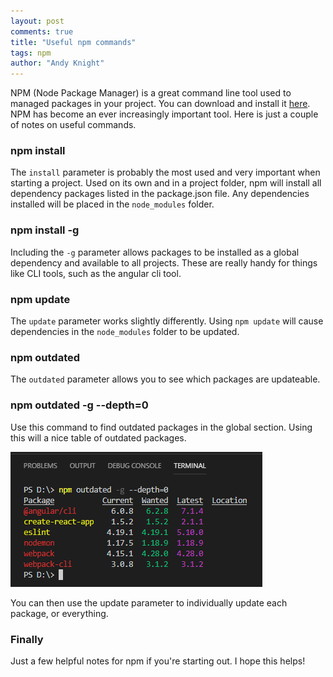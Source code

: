 ```yaml
---
layout: post
comments: true
title: "Useful npm commands"
tags: npm
author: "Andy Knight"
---
```

NPM (Node Package Manager) is a great command line tool used to managed packages in your project. You can download and install it [here][npm-url]. NPM has become an ever increasingly important tool. Here is just a couple of notes on useful commands.

### npm install
The `install` parameter is probably the most used and very important when starting a project. Used on its own and in a project folder, npm will install all dependency packages listed in the package.json file. Any dependencies installed will be placed in the `node_modules` folder.

### npm install -g
Including the `-g` parameter allows packages to be installed as a global dependency and available to all projects. These are really handy for things like CLI tools, such as the angular cli tool.

### npm update
The `update` parameter works slightly differently. Using `npm update` will cause dependencies in the `node_modules` folder to be updated. 

### npm outdated
The `outdated` parameter allows you to see which packages are updateable.

### npm outdated -g --depth=0
Use this command to find outdated packages in the global section. Using this will a nice table of outdated packages.

![npm outdated -g --depth=0](/assets/img/2018-12-20/outdated.png) 

You can then use the update parameter to individually update each package, or everything.

### Finally

Just a few helpful notes for npm if you're starting out. I hope this helps!

[npm-url]: https://www.npmjs.com/